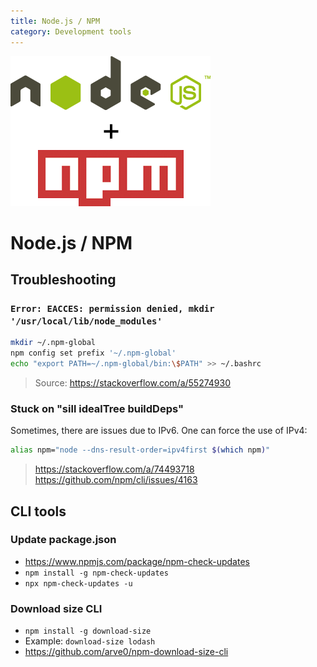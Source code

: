 ```yaml
---
title: Node.js / NPM
category: Development tools
---
```


![](assets/nodejs-npm.png)

# Node.js / NPM

## Troubleshooting

### `Error: EACCES: permission denied, mkdir '/usr/local/lib/node_modules'`

```bash
mkdir ~/.npm-global
npm config set prefix '~/.npm-global'
echo "export PATH=~/.npm-global/bin:\$PATH" >> ~/.bashrc
```
> Source: https://stackoverflow.com/a/55274930

### Stuck on "sill idealTree buildDeps"

Sometimes, there are issues due to IPv6. One can force the use of IPv4:

```bash
alias npm="node --dns-result-order=ipv4first $(which npm)"
```

> https://stackoverflow.com/a/74493718
> https://github.com/npm/cli/issues/4163


## CLI tools

### Update package.json

- https://www.npmjs.com/package/npm-check-updates
- `npm install -g npm-check-updates`
- `npx npm-check-updates -u`

### Download size CLI

- `npm install -g download-size`
- Example: `download-size lodash`
- https://github.com/arve0/npm-download-size-cli
